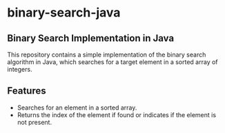 # binary-search-java
## Binary Search Implementation in Java

This repository contains a simple implementation of the binary search algorithm in Java, which searches for a target element in a sorted array of integers.

## Features

- Searches for an element in a sorted array.
- Returns the index of the element if found or indicates if the element is not present.
